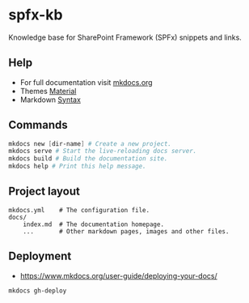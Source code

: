 # spfx-kb
Knowledge base for SharePoint Framework (SPFx) snippets and links.

## Help

- For full documentation visit [mkdocs.org](http://mkdocs.org)
- Themes [Material](https://squidfunk.github.io/mkdocs-material/getting-started/)
- Markdown [Syntax](https://github.com/adam-p/markdown-here/wiki/Markdown-Cheatsheet)

## Commands

```Powershell
mkdocs new [dir-name] # Create a new project.
mkdocs serve # Start the live-reloading docs server.
mkdocs build # Build the documentation site.
mkdocs help # Print this help message.
```

## Project layout

    mkdocs.yml    # The configuration file.
    docs/
        index.md  # The documentation homepage.
        ...       # Other markdown pages, images and other files.


## Deployment

- https://www.mkdocs.org/user-guide/deploying-your-docs/

```Powershel
mkdocs gh-deploy
```

